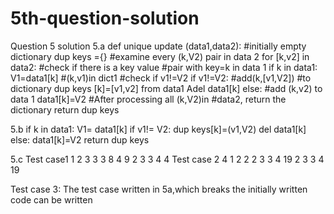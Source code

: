 # 5th-question-solution
Question 5 solution
5.a
def unique update (data1,data2):
#initially empty dictionary
dup keys ={}
#examine every (k,V2) pair in data 2
for [k,v2] in data2:
#check if there is a key value
#pair with key=k in data 1 if k in data1:
V1=data1[k] 
#(k,v1)in dict1
#check if v1!=V2
if v1!=V2:
#add(k,[v1,V2])
#to dictionary
dup keys [k]=[v1,v2] from data1
Adel data1[k]
else:
#add (k,v2) to data 1 
data1[k]=V2
#After processing all (k,V2)in #data2, return the dictionary return dup keys

5.b
if k in data1:
V1= data1[k]
if v1!= V2:
dup keys[k]=(v1,V2)
del data1[k]
else:
data1[k]=V2
return dup keys 

5.c
Test case1
1 2
3 3
3 8 
4 9
2
3 3
4 4
Test case 2
4
1 2
2 2
3 3
4 19
2
3 3
4 19

Test case 3:
The test case written in 5a,which breaks the initially written code can be written
